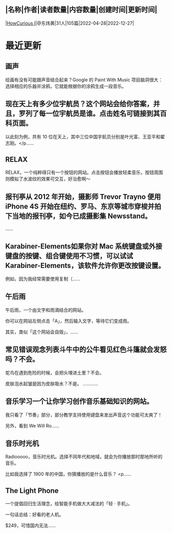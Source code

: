 |名称|作者|读者数量|内容数量|创建时间|更新时间|
---
|[HowCurious Ⅰ](https://xiaobot.net/p/howcurious?refer=0b133df9-27dc-423b-8101-639049001c13)|@东炜黄|31人|105篇|2022-04-28|2022-12-27|

# 最近更新
## 画声
绘画有没有可能跟声音结合起来？Google 的 Paint With Music 项目脑洞很大：选择相应的乐器并涂鸦，它就能根据你的涂鸦生成一段音乐。

## 现在天上有多少位宇航员？这个网站会给你答案，并且，罗列了每一位宇航员是谁。点击姓名可链接到其百科页面。

以此刻为例，共有 10 位在天上，其中三位中国宇航员分别是叶光富、王亚平和翟志刚。</p......
## RELAX
RELAX，一个纯粹得只有一个按钮的网站。点击按钮会播放轻柔音乐，按钮周围则模拟了水波纹的效果可交互，好治愈啊～

## 报刊亭从 2012 年开始，摄影师 Trevor Trayno 便用 iPhone 4S 开始在纽约、罗马、东京等城市穿梭并拍下当地的报刊亭，如今已成摄影集 Newsstand。

......
## Karabiner-Elements如果你对 Mac 系统键盘或外接键盘的按键、组合键使用不习惯，可以试试 Karabiner-Elements，该软件允许你更改按键设置。

例如，因为我经常需要使用复制（......
## 午后雨
午后雨，一个由文字和雨滴结合的网站。

你可以在网站左侧点击「A」，然后输入文字，等待它们变成雨。

其实，类似「这个网站会自毁」，......
## 常见错误观念列表斗牛中的公牛看见红色斗篷就会发怒吗？不会。

鸵鸟在遇到危险的时候，会把头埋进土里？不会。

皮肤泡水起皱是因为皮肤吸水？不是。
……......
## 音乐学习一个让你学习创作音乐基础知识的网站。

我只看了「节奏」部分，部分教学支持使用键盘来发出声音这个功能可太爽了！

另外，看到 We Will Ro......
## 音乐时光机
Radiooooo，音乐时光机。选择不同年代和地域，就会为你播放那时那地所听的音乐。

比如我选择了 1900 年的中国，你猜播放的是什么音乐？
<p......
## The Light Phone
一个提倡回归生活理念，给智能手机做大大减法的「轻 · 手机」。


一句话总结：好看的老人机。

$249，可惜国内无法......

